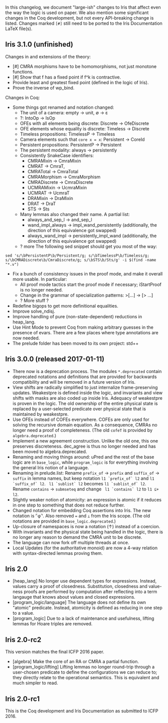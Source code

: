 In this changelog, we document "large-ish" changes to Iris that affect even the
way the logic is used on paper.  We also mention some significant changes in the
Coq development, but not every API-breaking change is listed.  Changes marked
`[#]` still need to be ported to the Iris Documentation LaTeX file(s).

## Iris 3.1.0 (unfinished)

Changes in and extensions of the theory:

* [#] CMRA morphisms have to be homomorphisms, not just monotone functions.
* [#] Show that f has a fixed point if f^k is contractive.
* Provide least and greatest fixed point (defined in the logic of Iris).
* Prove the inverse of wp_bind.

Changes in Coq:

* Some things got renamed and notation changed:
  - The unit of a camera: empty -> unit, ∅ -> ε
  - ?: IntoOp -> IsOp
  - OFEs with all elements being discrete: Discrete -> OfeDiscrete
  - OFE elements whose equality is discrete: Timeless -> Discrete
  - Timeless propositions: TimelessP -> Timeless
  - Camera elements such that `core x = x`: Persistent -> CoreId
  - Persistent propositions: PersistentP -> Persistent
  - The persistent modality: always -> persistently
  - Consistently SnakeCase identifiers:
    + CMRAMixin -> CmraMixin
    + CMRAT -> CmraT,
    + CMRATotal -> CmraTotal
    + CMRAMorphism -> CmraMorphism
    + CMRADiscrete -> CmraDiscrete
    + UCMRAMixin -> UcmraMixin
    + UCMRAT -> UcmraT
    + DRAMixin -> DraMixin
    + DRAT -> DraT
    + STS -> Sts
  - Many lemmas also changed their name.  A partial list:
    + always_and_sep_l -> and_sep_l
    + wand_impl_always -> impl_wand_persistently (additionally, the direction of
      this equivalence got swapped)
    + always_wand_impl -> persistently_impl_wand (additionally, the direction of
      this equivalence got swapped)
  - ? more
  The following sed snippet should get you most of the way:
```
sed 's/\bPersistentP\b/Persistent/g; s/\bTimelessP\b/Timeless/g; s/\bCMRADiscrete\b/CmraDiscrete/g; s/\bSTS\b/Sts/g' -i $(find -name "*.v")
```
* Fix a bunch of consistency issues in the proof mode, and make it overall more
  usable.  In particular:
  - All proof mode tactics start the proof mode if necessary; iStartProof is no
    longer needed.
  - Change in the grammar of specialization patterns: >[...] -> [> ...]
  - ? More stuff ?
* Redefine bigops to get more definitional equalities.
* Improve solve_ndisj.
* Improve handling of pure (non-state-dependent) reductions in heap_lang.
* Use Hint Mode to prevent Coq from making arbitrary guesses in the presence of
  evars.  There are a few places where type annotations are now needed.
* The prelude folder has been moved to its own project: std++

## Iris 3.0.0 (released 2017-01-11)

* There now is a deprecation process.  The modules `*.deprecated` contain
  deprecated notations and definitions that are provided for backwards
  compatibility and will be removed in a future version of Iris.
* View shifts are radically simplified to just internalize frame-preserving
  updates.  Weakestpre is defined inside the logic, and invariants and view
  shifts with masks are also coded up inside Iris.  Adequacy of weakestpre is
  proven in the logic. The old ownership of the entire physical state is
  replaced by a user-selected predicate over physical state that is maintained
  by weakestpre.
* Use OFEs instead of COFEs everywhere.  COFEs are only used for solving the
  recursive domain equation.  As a consequence, CMRAs no longer need a proof of
  completeness.  (The old `cofeT` is provided by `algebra.deprecated`.)
* Implement a new agreement construction.  Unlike the old one, this one
  preserves discreteness.  dec_agree is thus no longer needed and has been moved
  to algebra.deprecated.
* Renaming and moving things around: uPred and the rest of the base logic are in
  `base_logic`, while `program_logic` is for everything involving the general
  Iris notion of a language.
* Renaming in prelude.list: Rename `prefix_of` -> `prefix` and `suffix_of` ->
  `suffix` in lemma names, but keep notation ``l1 `prefix_of` l2`` and ``l1
  `suffix_of` l2``.  `` l1 `sublist` l2`` becomes ``l1 `sublist_of` l2``. Rename
  `contains` -> `submseteq` and change `` l1 `contains` l2`` to ``l1 ⊆+ l2``.
* Slightly weaker notion of atomicity: an expression is atomic if it reduces in
  one step to something that does not reduce further.
* Changed notation for embedding Coq assertions into Iris.  The new notation is
  ⌜φ⌝.  Also removed `=` and `⊥` from the Iris scope.  (The old notations are
  provided in `base_logic.deprecated`.)
* Up-closure of namespaces is now a notation (↑) instead of a coercion.
* With invariants and the physical state being handled in the logic, there is no
  longer any reason to demand the CMRA unit to be discrete.
* The language can now fork off multiple threads at once.
* Local Updates (for the authoritative monoid) are now a 4-way relation with
  syntax-directed lemmas proving them.

## Iris 2.0

* [heap_lang] No longer use dependent types for expressions.  Instead, values
  carry a proof of closedness.  Substitution, closedness and value-ness proofs
  are performed by computation after reflecting into a term langauge that knows
  about values and closed expressions.
* [program_logic/language] The language does not define its own "atomic"
  predicate.  Instead, atomicity is defined as reducing in one step to a value.
* [program_logic] Due to a lack of maintenance and usefulness, lifting lemmas
  for Hoare triples are removed.

## Iris 2.0-rc2

This version matches the final ICFP 2016 paper.

* [algebra] Make the core of an RA or CMRA a partial function.
* [program_logic/lifting] Lifting lemmas no longer round-trip through a
  user-chosen predicate to define the configurations we can reduce to; they
  directly relate to the operational semantics.  This is equivalent and
  much simpler to read.

## Iris 2.0-rc1

This is the Coq development and Iris Documentation as submitted to ICFP 2016.
